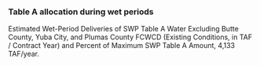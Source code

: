 ### Table A allocation during wet periods

Estimated Wet-Period Deliveries of SWP Table A Water Excluding Butte County, Yuba City, and Plumas County FCWCD (Existing Conditions, in TAF / Contract Year) and Percent of Maximum SWP Table A Amount, 4,133 TAF/year.
